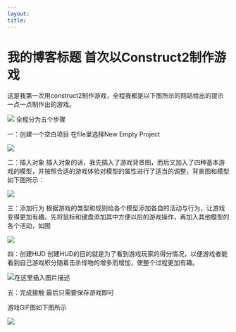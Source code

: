 ```yaml
---
layout: 
title: 
---
```


# 我的博客标题 首次以Construct2制作游戏
这是我第一次用construct2制作游戏，全程我都是以下图所示的网站给出的提示一点一点制作出的游戏。


![](https://img-blog.csdn.net/20181005122454719?watermark/2/text/aHR0cHM6Ly9ibG9nLmNzZG4ubmV0L3FxXzQzMjY3Nzcz/font/5a6L5L2T/fontsize/400/fill/I0JBQkFCMA==/dissolve/70)
全程分为五个步骤

一：创建一个空白项目
在file里选择New Empty Project

![](https://img-blog.csdn.net/2018100512323983?watermark/2/text/aHR0cHM6Ly9ibG9nLmNzZG4ubmV0L3FxXzQzMjY3Nzcz/font/5a6L5L2T/fontsize/400/fill/I0JBQkFCMA==/dissolve/70)

二：插入对象
插入对象的话，我先插入了游戏背景图，而后又加入了四种基本游戏的模型，并按照合适的游戏体验对模型的属性进行了适当的调整，背景图和模型如下图所示：

![](https://img-blog.csdn.net/2018100512351510?watermark/2/text/aHR0cHM6Ly9ibG9nLmNzZG4ubmV0L3FxXzQzMjY3Nzcz/font/5a6L5L2T/fontsize/400/fill/I0JBQkFCMA==/dissolve/70)

三：添加行为
根据游戏的类型和规则给各个模型添加各自的活动与行为，让游戏变得更加有趣。先将鼠标和键盘添加其中方便以后的游戏操作，再加入其他模型的各个活动，如图

![](https://img-blog.csdn.net/2018100512391776?watermark/2/text/aHR0cHM6Ly9ibG9nLmNzZG4ubmV0L3FxXzQzMjY3Nzcz/font/5a6L5L2T/fontsize/400/fill/I0JBQkFCMA==/dissolve/70)

四：创建HUD
创建HUD的目的就是为了看到游戏玩家的得分情况，以便游戏者能看到自己游戏积分随着击杀怪物的增多而增加，使整个过程更加有趣。

![在这里插入图片描述](https://img-blog.csdn.net/20181005124154245?watermark/2/text/aHR0cHM6Ly9ibG9nLmNzZG4ubmV0L3FxXzQzMjY3Nzcz/font/5a6L5L2T/fontsize/400/fill/I0JBQkFCMA==/dissolve/70)

五：完成接触
最后只需要保存游戏即可

游戏GIF图如下图所示

![](https://img-blog.csdn.net/20181005124405650?watermark/2/text/aHR0cHM6Ly9ibG9nLmNzZG4ubmV0L3FxXzQzMjY3Nzcz/font/5a6L5L2T/fontsize/400/fill/I0JBQkFCMA==/dissolve/70)
